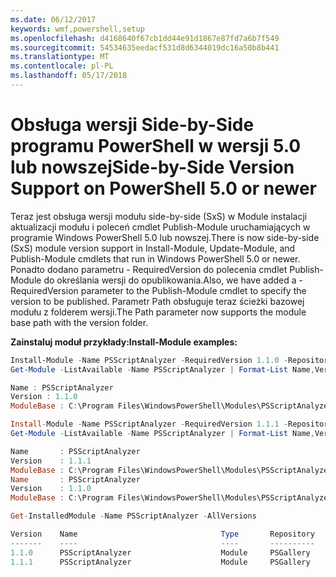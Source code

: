 ```yaml
---
ms.date: 06/12/2017
keywords: wmf,powershell,setup
ms.openlocfilehash: d4168640f67cb1dd44e91d1867e87fd7a6b7f549
ms.sourcegitcommit: 54534635eedacf531d8d6344019dc16a50b8b441
ms.translationtype: MT
ms.contentlocale: pl-PL
ms.lasthandoff: 05/17/2018
---
```

# <a name="side-by-side-version-support-on-powershell-50-or-newer"></a><span data-ttu-id="0b4e6-102">Obsługa wersji Side-by-Side programu PowerShell w wersji 5.0 lub nowszej</span><span class="sxs-lookup"><span data-stu-id="0b4e6-102">Side-by-Side Version Support on PowerShell 5.0 or newer</span></span>

<span data-ttu-id="0b4e6-103">Teraz jest obsługa wersji modułu side-by-side (SxS) w Module instalacji aktualizacji modułu i poleceń cmdlet Publish-Module uruchamiających w programie Windows PowerShell 5.0 lub nowszej.</span><span class="sxs-lookup"><span data-stu-id="0b4e6-103">There is now side-by-side (SxS) module version support in Install-Module, Update-Module, and Publish-Module cmdlets that run in Windows PowerShell 5.0 or newer.</span></span>
<span data-ttu-id="0b4e6-104">Ponadto dodano parametru - RequiredVersion do polecenia cmdlet Publish-Module do określania wersji do opublikowania.</span><span class="sxs-lookup"><span data-stu-id="0b4e6-104">Also, we have added a -RequiredVersion parameter to the Publish-Module cmdlet to specify the version to be published.</span></span> <span data-ttu-id="0b4e6-105">Parametr Path obsługuje teraz ścieżki bazowej modułu z folderem wersji.</span><span class="sxs-lookup"><span data-stu-id="0b4e6-105">The Path parameter now supports the module base path with the version folder.</span></span>

<span data-ttu-id="0b4e6-106">**Zainstaluj moduł przykłady:**</span><span class="sxs-lookup"><span data-stu-id="0b4e6-106">**Install-Module examples:**</span></span>
```powershell
Install-Module -Name PSScriptAnalyzer -RequiredVersion 1.1.0 -Repository PSGallery
Get-Module -ListAvailable -Name PSScriptAnalyzer | Format-List Name,Version,ModuleBase

Name : PSScriptAnalyzer
Version : 1.1.0
ModuleBase : C:\Program Files\WindowsPowerShell\Modules\PSScriptAnalyzer\1.1.0

Install-Module -Name PSScriptAnalyzer -RequiredVersion 1.1.1 -Repository PSGallery
Get-Module -ListAvailable -Name PSScriptAnalyzer | Format-List Name,Version,ModuleBase

Name       : PSScriptAnalyzer
Version    : 1.1.1
ModuleBase : C:\Program Files\WindowsPowerShell\Modules\PSScriptAnalyzer\1.1.1
Name       : PSScriptAnalyzer
Version    : 1.1.0
ModuleBase : C:\Program Files\WindowsPowerShell\Modules\PSScriptAnalyzer\1.1.0

Get-InstalledModule -Name PSScriptAnalyzer -AllVersions

Version    Name                                Type       Repository           Description
-------    ----                                ----       ----------           -----------
1.1.0      PSScriptAnalyzer                    Module     PSGallery            PSScriptAnalyzer provides script analysis...
1.1.1      PSScriptAnalyzer                    Module     PSGallery            PSScriptAnalyzer provides script analysis...
```
